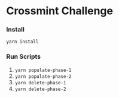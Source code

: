 # Crossmint Challenge

### Install

```yarn install```

### Run Scripts

1) `yarn populate-phase-1`
2) `yarn populate-phase-2`
3) `yarn delete-phase-1`
4) `yarn delete-phase-2`
   
   

